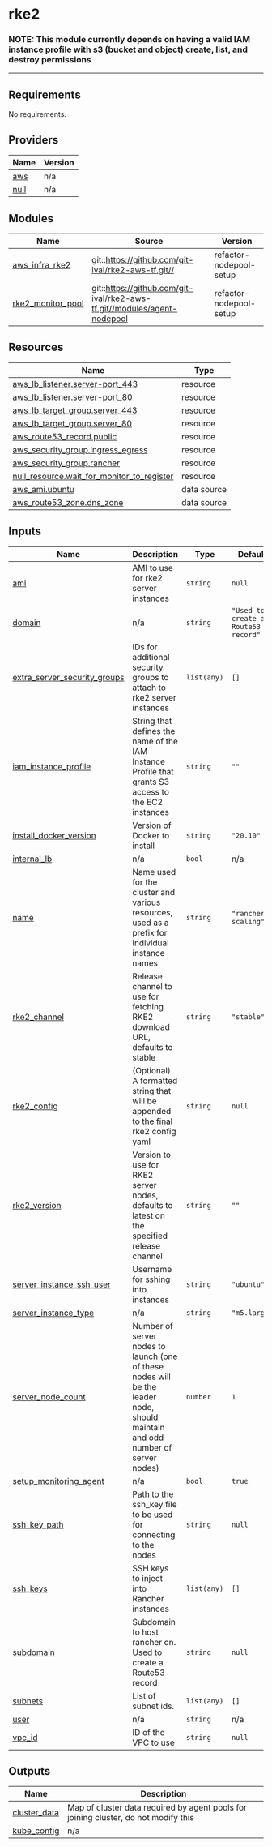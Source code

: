 # rke2

### **NOTE:** This module currently depends on having a valid IAM instance profile with s3 (bucket and object) create, list, and destroy permissions
---

<!-- BEGINNING OF PRE-COMMIT-TERRAFORM DOCS HOOK -->
## Requirements

No requirements.

## Providers

| Name | Version |
|------|---------|
| <a name="provider_aws"></a> [aws](#provider\_aws) | n/a |
| <a name="provider_null"></a> [null](#provider\_null) | n/a |

## Modules

| Name | Source | Version |
|------|--------|---------|
| <a name="module_aws_infra_rke2"></a> [aws\_infra\_rke2](#module\_aws\_infra\_rke2) | git::https://github.com/git-ival/rke2-aws-tf.git// | refactor-nodepool-setup |
| <a name="module_rke2_monitor_pool"></a> [rke2\_monitor\_pool](#module\_rke2\_monitor\_pool) | git::https://github.com/git-ival/rke2-aws-tf.git//modules/agent-nodepool | refactor-nodepool-setup |

## Resources

| Name | Type |
|------|------|
| [aws_lb_listener.server-port_443](https://registry.terraform.io/providers/hashicorp/aws/latest/docs/resources/lb_listener) | resource |
| [aws_lb_listener.server-port_80](https://registry.terraform.io/providers/hashicorp/aws/latest/docs/resources/lb_listener) | resource |
| [aws_lb_target_group.server_443](https://registry.terraform.io/providers/hashicorp/aws/latest/docs/resources/lb_target_group) | resource |
| [aws_lb_target_group.server_80](https://registry.terraform.io/providers/hashicorp/aws/latest/docs/resources/lb_target_group) | resource |
| [aws_route53_record.public](https://registry.terraform.io/providers/hashicorp/aws/latest/docs/resources/route53_record) | resource |
| [aws_security_group.ingress_egress](https://registry.terraform.io/providers/hashicorp/aws/latest/docs/resources/security_group) | resource |
| [aws_security_group.rancher](https://registry.terraform.io/providers/hashicorp/aws/latest/docs/resources/security_group) | resource |
| [null_resource.wait_for_monitor_to_register](https://registry.terraform.io/providers/hashicorp/null/latest/docs/resources/resource) | resource |
| [aws_ami.ubuntu](https://registry.terraform.io/providers/hashicorp/aws/latest/docs/data-sources/ami) | data source |
| [aws_route53_zone.dns_zone](https://registry.terraform.io/providers/hashicorp/aws/latest/docs/data-sources/route53_zone) | data source |

## Inputs

| Name | Description | Type | Default | Required |
|------|-------------|------|---------|:--------:|
| <a name="input_ami"></a> [ami](#input\_ami) | AMI to use for rke2 server instances | `string` | `null` | no |
| <a name="input_domain"></a> [domain](#input\_domain) | n/a | `string` | `"Used to create a Route53 record"` | no |
| <a name="input_extra_server_security_groups"></a> [extra\_server\_security\_groups](#input\_extra\_server\_security\_groups) | IDs for additional security groups to attach to rke2 server instances | `list(any)` | `[]` | no |
| <a name="input_iam_instance_profile"></a> [iam\_instance\_profile](#input\_iam\_instance\_profile) | String that defines the name of the IAM Instance Profile that grants S3 access to the EC2 instances | `string` | `""` | no |
| <a name="input_install_docker_version"></a> [install\_docker\_version](#input\_install\_docker\_version) | Version of Docker to install | `string` | `"20.10"` | no |
| <a name="input_internal_lb"></a> [internal\_lb](#input\_internal\_lb) | n/a | `bool` | n/a | yes |
| <a name="input_name"></a> [name](#input\_name) | Name used for the cluster and various resources, used as a prefix for individual instance names | `string` | `"rancher-scaling"` | no |
| <a name="input_rke2_channel"></a> [rke2\_channel](#input\_rke2\_channel) | Release channel to use for fetching RKE2 download URL, defaults to stable | `string` | `"stable"` | no |
| <a name="input_rke2_config"></a> [rke2\_config](#input\_rke2\_config) | (Optional) A formatted string that will be appended to the final rke2 config yaml | `string` | `null` | no |
| <a name="input_rke2_version"></a> [rke2\_version](#input\_rke2\_version) | Version to use for RKE2 server nodes, defaults to latest on the specified release channel | `string` | `""` | no |
| <a name="input_server_instance_ssh_user"></a> [server\_instance\_ssh\_user](#input\_server\_instance\_ssh\_user) | Username for sshing into instances | `string` | `"ubuntu"` | no |
| <a name="input_server_instance_type"></a> [server\_instance\_type](#input\_server\_instance\_type) | n/a | `string` | `"m5.large"` | no |
| <a name="input_server_node_count"></a> [server\_node\_count](#input\_server\_node\_count) | Number of server nodes to launch (one of these nodes will be the leader node, should maintain and odd number of server nodes) | `number` | `1` | no |
| <a name="input_setup_monitoring_agent"></a> [setup\_monitoring\_agent](#input\_setup\_monitoring\_agent) | n/a | `bool` | `true` | no |
| <a name="input_ssh_key_path"></a> [ssh\_key\_path](#input\_ssh\_key\_path) | Path to the ssh\_key file to be used for connecting to the nodes | `string` | `null` | no |
| <a name="input_ssh_keys"></a> [ssh\_keys](#input\_ssh\_keys) | SSH keys to inject into Rancher instances | `list(any)` | `[]` | no |
| <a name="input_subdomain"></a> [subdomain](#input\_subdomain) | Subdomain to host rancher on. Used to create a Route53 record | `string` | `null` | no |
| <a name="input_subnets"></a> [subnets](#input\_subnets) | List of subnet ids. | `list(any)` | `[]` | no |
| <a name="input_user"></a> [user](#input\_user) | n/a | `string` | n/a | yes |
| <a name="input_vpc_id"></a> [vpc\_id](#input\_vpc\_id) | ID of the VPC to use | `string` | `null` | no |

## Outputs

| Name | Description |
|------|-------------|
| <a name="output_cluster_data"></a> [cluster\_data](#output\_cluster\_data) | Map of cluster data required by agent pools for joining cluster, do not modify this |
| <a name="output_kube_config"></a> [kube\_config](#output\_kube\_config) | n/a |
<!-- END OF PRE-COMMIT-TERRAFORM DOCS HOOK -->
